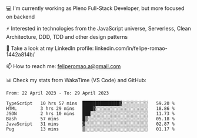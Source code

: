 💻 I'm currently working as Pleno Full-Stack Developer, but more focused on backend

⚡ Interested in technologies from the JavaScript universe, Serverless, Clean Architecture, DDD, TDD and other design patterns

👥 Take a look at my LinkedIn profile: linkedin.com/in/felipe-romao-1442a814b/

📫 How to reach me: feliperomao.a@gmail.com

📊 Check my stats from WakaTime (VS Code) and GitHub:

<!--START_SECTION:waka-->

```text
From: 22 April 2023 - To: 29 April 2023

TypeScript   10 hrs 57 mins  ██████████████▓░░░░░░░░░░   59.20 %
HTML         3 hrs 29 mins   ████▓░░░░░░░░░░░░░░░░░░░░   18.86 %
JSON         2 hrs 10 mins   ███░░░░░░░░░░░░░░░░░░░░░░   11.73 %
Bash         57 mins         █▒░░░░░░░░░░░░░░░░░░░░░░░   05.18 %
JavaScript   31 mins         ▓░░░░░░░░░░░░░░░░░░░░░░░░   02.87 %
Pug          13 mins         ▒░░░░░░░░░░░░░░░░░░░░░░░░   01.17 %
```

<!--END_SECTION:waka-->
